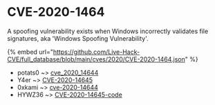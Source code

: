 # CVE-2020-1464

A spoofing vulnerability exists when Windows incorrectly validates file signatures, aka 'Windows Spoofing Vulnerability'.

{% embed url="https://github.com/Live-Hack-CVE/full_database/blob/main/cves/2020/CVE-2020-1464.json" %}


* potats0 ~> [cve_2020_14644](https://zeste.alice-snow.ru/2020/database/cve-2020-1464/cve_2020_14644-potats0)
* Y4er ~> [CVE-2020-14645](https://zeste.alice-snow.ru/2020/database/cve-2020-1464/cve-2020-14645-y4er)
* 0xkami ~> [cve-2020-14644](https://zeste.alice-snow.ru/2020/database/cve-2020-1464/cve-2020-14644-0xkami)
* HYWZ36 ~> [CVE-2020-14645-code](https://zeste.alice-snow.ru/2020/database/cve-2020-1464/cve-2020-14645-code-hywz36)